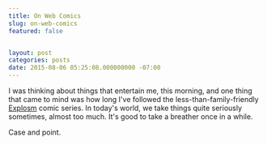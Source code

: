 ```yaml
---
title: On Web Comics
slug: on-web-comics
featured: false


layout: post
categories: posts
date: 2015-08-06 05:25:08.000000000 -07:00
---
```


I was thinking about things that entertain me, this morning, and one thing that came to mind was how long I've followed the less-than-family-friendly [Explosm](http://explosm.net) comic series. In today's world, we take things quite seriously sometimes, almost too much. It's good to take a breather once in a while.

<!--missing_image-->

Case and point.


